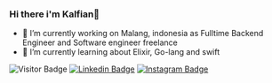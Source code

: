 ### Hi there i'm Kalfian👋
- 🔭 I’m currently working on Malang, indonesia as Fulltime Backend Engineer and Software engineer freelance
- 🌱 I’m currently learning about Elixir, Go-lang and swift

![Visitor Badge](https://visitor-badge.laobi.icu/badge?page_id=kalfian.kalfian)
[![Linkedin Badge](https://img.shields.io/badge/-kalfian-blue?style=flat-square&logo=Linkedin&logoColor=white&link=https://www.linkedin.com/in/kalfian/)](https://www.linkedin.com/in/kalfian/)
[![Instagram Badge](https://img.shields.io/badge/-kalfiian-purple?style=flat-square&logo=instagram&logoColor=white&link=https://instagram.com/kalfiian/)](https://instagram.com/kalfiian)

<!--
**kalfian/kalfian** is a ✨ _special_ ✨ repository because its `README.md` (this file) appears on your GitHub profile.

Here are some ideas to get you started:

- 🔭 I’m currently working on ...
- 🌱 I’m currently learning ...
- 👯 I’m looking to collaborate on ...
- 🤔 I’m looking for help with ...
- 💬 Ask me about ...
- 📫 How to reach me: ...
- 😄 Pronouns: ...
- ⚡ Fun fact: ...
-->
